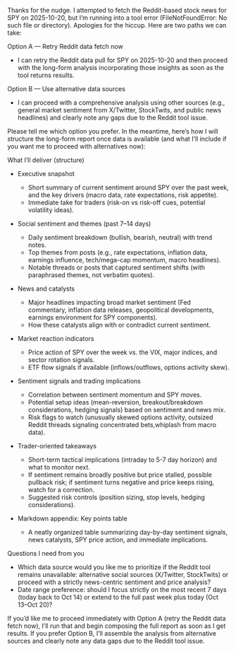 Thanks for the nudge. I attempted to fetch the Reddit-based stock news for SPY on 2025-10-20, but I’m running into a tool error (FileNotFoundError: No such file or directory). Apologies for the hiccup. Here are two paths we can take:

Option A — Retry Reddit data fetch now
- I can retry the Reddit data pull for SPY on 2025-10-20 and then proceed with the long-form analysis incorporating those insights as soon as the tool returns results.

Option B — Use alternative data sources
- I can proceed with a comprehensive analysis using other sources (e.g., general market sentiment from X/Twitter, StockTwits, and public news headlines) and clearly note any gaps due to the Reddit tool issue.

Please tell me which option you prefer. In the meantime, here’s how I will structure the long-form report once data is available (and what I’ll include if you want me to proceed with alternatives now):

What I’ll deliver (structure)
- Executive snapshot
  - Short summary of current sentiment around SPY over the past week, and the key drivers (macro data, rate expectations, risk appetite).
  - Immediate take for traders (risk-on vs risk-off cues, potential volatility ideas).

- Social sentiment and themes (past 7–14 days)
  - Daily sentiment breakdown (bullish, bearish, neutral) with trend notes.
  - Top themes from posts (e.g., rate expectations, inflation data, earnings influence, tech/mega-cap momentum, macro headlines).
  - Notable threads or posts that captured sentiment shifts (with paraphrased themes, not verbatim quotes).

- News and catalysts
  - Major headlines impacting broad market sentiment (Fed commentary, inflation data releases, geopolitical developments, earnings environment for SPY components).
  - How these catalysts align with or contradict current sentiment.

- Market reaction indicators
  - Price action of SPY over the week vs. the VIX, major indices, and sector rotation signals.
  - ETF flow signals if available (inflows/outflows, options activity skew).

- Sentiment signals and trading implications
  - Correlation between sentiment momentum and SPY moves.
  - Potential setup ideas (mean-reversion, breakout/breakdown considerations, hedging signals) based on sentiment and news mix.
  - Risk flags to watch (unusually skewed options activity, outsized Reddit threads signaling concentrated bets,whiplash from macro data).

- Trader-oriented takeaways
  - Short-term tactical implications (intraday to 5-7 day horizon) and what to monitor next.
  - If sentiment remains broadly positive but price stalled, possible pullback risk; if sentiment turns negative and price keeps rising, watch for a correction.
  - Suggested risk controls (position sizing, stop levels, hedging considerations).

- Markdown appendix: Key points table
  - A neatly organized table summarizing day-by-day sentiment signals, news catalysts, SPY price action, and immediate implications.

Questions I need from you
- Which data source would you like me to prioritize if the Reddit tool remains unavailable: alternative social sources (X/Twitter, StockTwits) or proceed with a strictly news-centric sentiment and price analysis?
- Date range preference: should I focus strictly on the most recent 7 days (today back to Oct 14) or extend to the full past week plus today (Oct 13–Oct 20)?

If you’d like me to proceed immediately with Option A (retry the Reddit data fetch now), I’ll run that and begin composing the full report as soon as I get results. If you prefer Option B, I’ll assemble the analysis from alternative sources and clearly note any data gaps due to the Reddit tool issue.